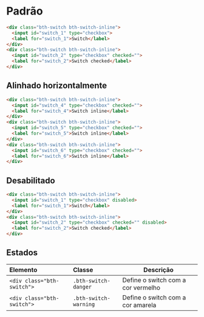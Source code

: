 # Padrão

```html
<div class="bth-switch bth-switch-inline">
  <input id="switch_1" type="checkbox">
  <label for="switch_1">Switch</label>
</div>
<div class="bth-switch bth-switch-inline">
  <input id="switch_2" type="checkbox" checked="">
  <label for="switch_2">Switch checked</label>
</div>
```

## Alinhado horizontalmente

```html
<div class="bth-switch bth-switch-inline">
  <input id="switch_4" type="checkbox" checked="">
  <label for="switch_4">Switch inline</label>
</div>
<div class="bth-switch bth-switch-inline">
  <input id="switch_5" type="checkbox" checked="">
  <label for="switch_5">Switch inline</label>
</div>
<div class="bth-switch bth-switch-inline">
  <input id="switch_6" type="checkbox" checked="">
  <label for="switch_6">Switch inline</label>
</div>
```

## Desabilitado

```html
<div class="bth-switch bth-switch-inline">
  <input id="switch_1" type="checkbox" disabled>
  <label for="switch_1">Switch</label>
</div>
<div class="bth-switch bth-switch-inline">
  <input id="switch_2" type="checkbox" checked="" disabled>
  <label for="switch_2">Switch checked</label>
</div>
```

## Estados
| Elemento                              | Classe                    | Descrição                                                                                                 |
| :------------------------------------ | :------------------------ | --------------------------------------------------------------------------------------------------------- |
| `<div class="bth-switch">`            | `.bth-switch-danger`      | Define o switch com a cor vermelho                                                                        |
| `<div class="bth-switch">`            | `.bth-switch-warning`     | Define o switch com a cor amarela                                                                         |